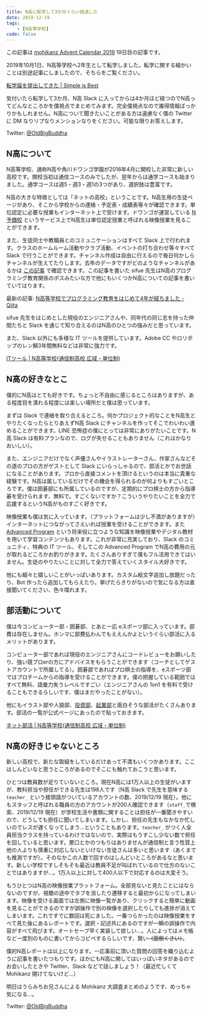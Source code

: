 ```yaml
---
title: N高に転学して3か月ぐらい経過した
date: 2019-12-19
tags:
    - [N高等学校]
code: false
---
```

この記事は [mohikanz Advent Calendar 2019](https://adventar.org/calendars/3884) 19日目の記事です。

2019年10月1日、N高等学校へ2年生として転学しました。転学に関する細かいことは別途記事にしましたので、そちらをご覧ください。

[転学届を提出してきた | Simple is Best](https://oldbigbuddha.dev/post/change-school/)

気付いたら転学して3か月、N高 Slack に入ってからは4か月ほど経つのでN高ってどんなところかを僕視点でまとめてみます。完全僕視点なので誰得情報ばっかりかもしれません。N高について聞きたいことがある方は遠慮なく僕の Twitter に DM なりリプなりメンションなりをください。可能な限りお答えします。

Twitter: [@OldBigBuddha](https://twitter.com/OldBigBuddha)

## N高について

N高等学校、通称N高や角川ドワンゴ学園が2016年4月に開校した非常に新しい高校です。開校当初は通信コースのみでしたが、翌年からは通学コースも始まりました。通学コースは週5・週3・週1の3つがあり、選択肢は豊富です。

N高の大きな特徴としては「ネットの高校」ということです。N高生用の生徒ページがあり、そこから学校からの連絡・予定表・成績表等々が確認できます。単位認定に必要な授業もインターネット上で受けます。ドワンゴが運営している [N予備校](https://www.nnn.ed.nico/) というサービス上でN高生は単位認定授業と呼ばれる映像授業を見ることができます。

また、生徒同士や教職員とのコミュニケーションはすべて Slack 上で行われます。クラスのホームルーム活動やクラブ活動、イベントの打ち合わせ等々すべて Slack で行うことができます。チャンネル作成は自由に行えるので毎日何かしらチャンネルが生えてたりします。去年のデータですがどのようなチャンネルがあるかは [この記事](https://qiita.com/sifue/items/4223441376732b2170ba#%E3%83%81%E3%83%A3%E3%83%B3%E3%83%8D%E3%83%AB%E5%8F%82%E5%8A%A0%E8%80%85%E6%95%B0%E3%83%A9%E3%83%B3%E3%82%AD%E3%83%B3%E3%82%B0-181127%E6%99%82%E7%82%B9) で確認できます。この記事を書いた sifue 先生はN高のプログラミング教育関係のボスみたいな方で他にもいくつかN高についての記事を書いていてはります。

最新の記事: [N高等学校でプログラミング教育をはじめて4年が経ちました - Qiita](https://qiita.com/sifue/items/1b95647cd643f787d9aa)

sifue 先生をはじめとした現役のエンジニアさんや、同年代の同じ志を持った仲間たちと Slack を通じて知り合えるのはN高のひとつの強みだと思っています。

また、Slack 以外にも多様な IT ツールを提供しています。Adobe CC やロリポップのレン鯖3年間無料などは非常に強力です。

[ITツール | N高等学校(通信制高校 広域・単位制)](https://nnn.ed.jp/about/it_tool/)

## N高の好きなとこ

僕的にN高はとても好きです。ちょっと不自由に感じるところはありますが、ある程度目を潰れる程度には楽しい場所だと僕は思っています。

まずは Slack で連絡を取り合えるところ。何かプロジェクト的なことをN高生とやりたくなったらとりあえずN高 Slack にチャンネルを作ってそこでわいわい進めることができます。LINE 恐怖症の僕にとっては非常にありがたいことです。N高 Slack は有料プランなので、ログが失せることもありません（これはかなりおいしい）。

また、エンジニアだけでなく声優さんやイラストレーターさん、作家さんなどその道のプロの方がゲストとして Slack にいらっしゃるので、部活とかでお世話になることがあります。プロから直接コメントを頂けるというのは本当に貴重な経験です。N高は属しているだけでその機会を得られるのが何よりもすごいところです。僕は囲碁部にも所属しているのですが、定期的にプロ棋士の方から指導碁を受けられます、無料で。すごくないですか？こういうやりたいことを全力で応援するというN高がものすごく好きです。

映像授業も僕は気に入っています。（プラットフォームは少し不満がありますが）インターネットにつながってさえいれば授業を受けることができます。また [Advanced Program](https://nnn.ed.jp/net_course/attractive/) という将来役に立つような知識を映像授業やデジタル教材を用いて学習コンテンツもあります。これが非常に充実しており、Slack のコミュニティ、特典の IT ツール、そしてこの Advanced Program でN高の費用の元が取れるどころかお釣りがきます。たくさんありすぎて僕もフル活用できてはいません。生徒のやりたいことに対して全力で答えていくスタイル大好きです。

他にも細々と嬉しいことがいっぱいあります。カスタム絵文字追加し放題だったり、Bot 作ったら追加してもらえたり。挙げたらきりがないので気になる方は直接聞いてください、色々喋れます。

## 部活動について

僕は今コンピューター部・囲碁部、とあと一応 eスポーツ部に入っています。部費は存在しません。ホンマに部費払わんでもええんかよというぐらい部活に入るメリットがあります。

コンピューター部であれば現役のエンジニアさんにコードレビューをお願いしたり、強い競プロerの方にアドバイスをもらうことができます（コーチとしてゲストアカウントで所属してる）。囲碁部であればプロ棋士の指導を、eスポーツ部ではプロチームからの指導を受けることができます。僕の把握している範囲ではすべて無料、語彙力失うレベルですごい（エンジニアさんの 1on1 を有料で受けることもできるらしいです、僕はまだやったことがない）。

他にもイラスト部や人狼部、[投資部](https://nnn.ed.jp/club/investment/)、[起業部](https://nnn.ed.jp/kigyobu/)と面白そうな部活がたくさんあります。部活の一覧が公式ページにあったので貼っておきます。

[ネット部活 | N高等学校(通信制高校 広域・単位制)](https://nnn.ed.jp/net_course/n_club/)

## N高の好きじゃないところ

新しい高校で、新たな取組をしているだけあって不満もいくつかあります。ここはしんどいなと思うところがあるのでそこにも触れておこうと思います。

ひとつは教員数が足りていないところ。現在N高には1万人以上の生徒がいますが、教科担当や担任ができる先生は198人です（N高 Slack で先生を意味する `teacher_` という接頭語がついているアカウントの数、2019/12/19 現在）。他にもスタッフと呼ばれる職員の方のアカウントが200人確認できます（`staff_`で検索、2019/12/19 現在）が学校生活や書類に関することは担任が一番聞きやすいので、どうしても担任に聞いてしまいます。しかし、担任の先生もなかなか忙しいのでレスが遅くなってしまう…ということもあります。`teacher_` がつく人全員担当クラスを持っているわけではないので、実際はもうすこし少ない数で担任を回していると思います。悪口とかのつもりはありませんが通信制と言う性質上他の人よりも慎重に対応しないといけない生徒さんは多いと思います（あくまでも推測ですが）。そのなかこの人数で回すのはしんどいところがあるなと思います。新しい学校ですしそもそも最近は教員不足が叫ばれているので仕方のないことではありますが…。1万人以上に対して400人以下で対応するのは大変そう。

もうひとつはN高の映像授業プラットフォーム。全部見ないと見たことにはならないのですが、視聴の途中でタブを消したり遷移すると最初からになってしまいます。映像を受ける画面では左側に映像一覧があり、クリックすると簡単に動画を見ることができるのですが誤操作で別の映像を選択したりしても進捗が消えてしまいます。これですでに数回は死にました。一番つらかったのは映像授業をすべて見た後にあるレポートです。選択・記述共にあるのですが一瞬の誤操作で内容がすべて飛びます。オートセーブ早く実装して欲しい…。人によってはメモ帳など一度別のものに書いてからコピペするらしいです、賢い~~（面倒くさい）~~。

僕的N高レポートは以上になります。一応事前に頂いた質問の回答を織り込むように記事を書いたつもりです。ほかにもN高に関してはいっぱいネタがあるのでお会いしたときや Twitter、Slack などで話しましょう！（最近忙しくて Mohikanz 開けてないけど…）

明日はうらみちお兄さんによる Mohikanz 大調査まとめのようです、めっちゃ気になる…。

Twitter: [@OldBigBuddha](https://twitter.com/OldBigBuddha)